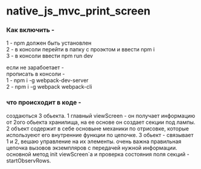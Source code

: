# native_js_mvc_print_screen

### Как включить - 
1 - npm должен быть установлен <br/>
2 - в консоли перейти в папку с проэктом и ввести npm i <br/>
3 - в консоли ввести npm run dev <br/>

если не зарабоетает - <br/>
прописать в консоли - <br/>
1 - npm i -g webpack-dev-server <br/>
2 - npm i -g webpack webpack-cli <br/>

### что происходит в коде - 
создаються 3 обьекта. 1 главный viewScreen - он получает информацию от 2ого обьекта хранилища, на ее основе он создает секции под лампы.
2 объект содержит в себе основыне механики по отрисовке, которые используеют его внутренние функции по цепочке. 3 обьект - связывает
1 и 2, вешаю управление на их элементы. очень важна правильная цепочка вызовов экземпляров с передачей нужной информации.
основной метод init viewScreen`а и проверка состояния поля секций - startObservRows.
